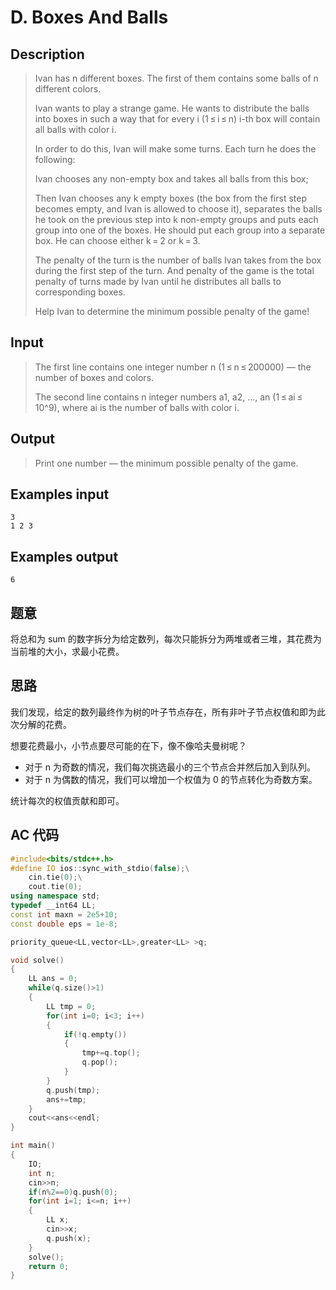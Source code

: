 # D. Boxes And Balls

## **Description**

> Ivan has n different boxes. The first of them contains some balls of n different colors.
>
> Ivan wants to play a strange game. He wants to distribute the balls into boxes in such a way that for every i (1 ≤ i ≤ n) i-th box will contain all balls with color i.
>
> In order to do this, Ivan will make some turns. Each turn he does the following:
>
> Ivan chooses any non-empty box and takes all balls from this box;
>
> Then Ivan chooses any k empty boxes (the box from the first step becomes empty, and Ivan is allowed to choose it), separates the balls he took on the previous step into k non-empty groups and puts each group into one of the boxes. He should put each group into a separate box. He can choose either k = 2 or k = 3.
>
> The penalty of the turn is the number of balls Ivan takes from the box during the first step of the turn. And penalty of the game is the total penalty of turns made by Ivan until he distributes all balls to corresponding boxes.
>
> Help Ivan to determine the minimum possible penalty of the game!



## **Input**

> The first line contains one integer number n (1 ≤ n ≤ 200000) — the number of boxes and colors.
>
> The second line contains n integer numbers a1, a2, ..., an (1 ≤ ai ≤ 10^9), where ai is the number of balls with color i.



## **Output**

> Print one number — the minimum possible penalty of the game.



## **Examples input**

    3
    1 2 3



## **Examples output**

    6



## **题意**

将总和为 sum 的数字拆分为给定数列，每次只能拆分为两堆或者三堆，其花费为当前堆的大小，求最小花费。



## **思路**

我们发现，给定的数列最终作为树的叶子节点存在，所有非叶子节点权值和即为此次分解的花费。

想要花费最小，小节点要尽可能的在下，像不像哈夫曼树呢？

- 对于 n 为奇数的情况，我们每次挑选最小的三个节点合并然后加入到队列。
- 对于 n 为偶数的情况，我们可以增加一个权值为 0 的节点转化为奇数方案。

统计每次的权值贡献和即可。



## **AC 代码**

```cpp
#include<bits/stdc++.h>
#define IO ios::sync_with_stdio(false);\
    cin.tie(0);\
    cout.tie(0);
using namespace std;
typedef __int64 LL;
const int maxn = 2e5+10;
const double eps = 1e-8;

priority_queue<LL,vector<LL>,greater<LL> >q;

void solve()
{
    LL ans = 0;
    while(q.size()>1)
    {
        LL tmp = 0;
        for(int i=0; i<3; i++)
        {
            if(!q.empty())
            {
                tmp+=q.top();
                q.pop();
            }
        }
        q.push(tmp);
        ans+=tmp;
    }
    cout<<ans<<endl;
}

int main()
{
    IO;
    int n;
    cin>>n;
    if(n%2==0)q.push(0);
    for(int i=1; i<=n; i++)
    {
        LL x;
        cin>>x;
        q.push(x);
    }
    solve();
    return 0;
}
```

